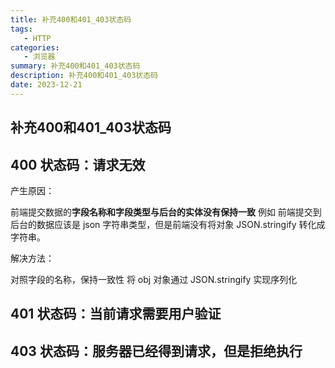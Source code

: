 ```yaml
---
title: 补充400和401_403状态码
tags: 
   - HTTP
categories: 
   - 浏览器
summary: 补充400和401_403状态码
description: 补充400和401_403状态码
date: 2023-12-21
---
```




## 补充400和401_403状态码



## 400 状态码：请求无效

产生原因：

前端提交数据的**字段名称和字段类型与后台的实体没有保持一致** 例如 前端提交到后台的数据应该是 json 字符串类型，但是前端没有将对象 JSON.stringify 转化成字符串。 

解决方法： 

对照字段的名称，保持一致性 将 obj 对象通过 JSON.stringify 实现序列化



## 401 状态码：当前请求需要用户验证



## 403 状态码：服务器已经得到请求，但是拒绝执行

